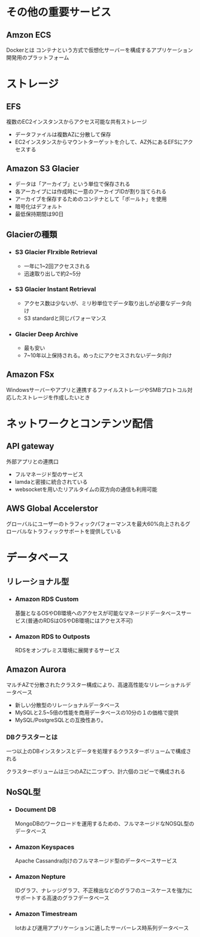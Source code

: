 # その他の重要サービス
## Amzon ECS

Dockerとは
コンテナという方式で仮想化サーバーを構成するアプリケーション開発用のプラットフォーム


# ストレージ

## EFS
複数のEC2インスタンスからアクセス可能な共有ストレージ

- データファイルは複数AZに分散して保存
- EC2インスタンスからマウントターゲットを介して、AZ外にあるEFSにアクセスする
## Amazon S3 Glacier
- データは「アーカイブ」という単位で保存される
- 各アーカイブには作成時に一意のアーカイブIDが割り当てられる
- アーカイブを保存するためのコンテナとして「ボールト」を使用
- 暗号化はデフォルト
- 最低保持期間は90日

## Glacierの種類
- ### S3 Glacier Flrxible Retrieval
    - 一年に1~2回アクセスされる
    - 迅速取り出しで約2~5分

- ### S3 Glacier Instant Retrieval 
    - アクセス数は少ないが、ミリ秒単位でデータ取り出しが必要なデータ向け
    - S3 standardと同じパフォーマンス
- ### Glacier Deep Archive
    - 最も安い
    - 7~10年以上保持される。めったにアクセスされないデータ向け

## Amazon FSx
Windowsサーバーやアプリと連携するファイルストレージやSMBプロトコル対応したストレージを作成したいとき


# ネットワークとコンテンツ配信
## API gateway
外部アプリとの連携口
- フルマネージド型のサービス
- lamdaと密接に統合されている
- websocketを用いたリアルタイムの双方向の通信も利用可能

## AWS Global Accelerstor
グローバルにユーザーのトラフィックパフォーマンスを最大60%向上されるグローバルなトラフィックサポートを提供している

# データベース
## リレーショナル型
- ### Amazon RDS Custom
    
    基盤となるOSやDB環境へのアクセスが可能なマネージドデータベースサービス(普通のRDSはOSやDB環境にはアクセス不可)
- ### Amazon RDS to Outposts
  
    RDSをオンプレミス環境に展開するサービス
## Amazon Aurora
マルチAZで分散されたクラスター構成により、高速高性能なリレーショナルデータベース

- 新しい分散型のリレーショナルデータベース
- MySQLと2.5~5倍の性能を商用データベースの10分の１の価格で提供
- MySQL/PostgreSQLとの互換性あり。

### DBクラスターとは
一つ以上のDBインスタンスとデータを処理するクラスターボリュームで構成される

クラスターボリュームは三つのAZに二つずつ、計六個のコピーで構成される
## NoSQL型
- ### Document DB
  
  MongoDBのワークロードを運用するための、フルマネージドなNOSQL型のデータベース

- ### Amazon Keyspaces

    Apache Cassandra向けのフルマネージド型のデータベースサービス

- ### Amazon Nepture

    IDグラフ、ナレッジグラフ、不正検出などのグラフのユースケースを強力にサポートする高速のグラフデータベース

- ### Amazon Timestream

    Iotおよび運用アプリケーションに適したサーバーレス時系列データベース

